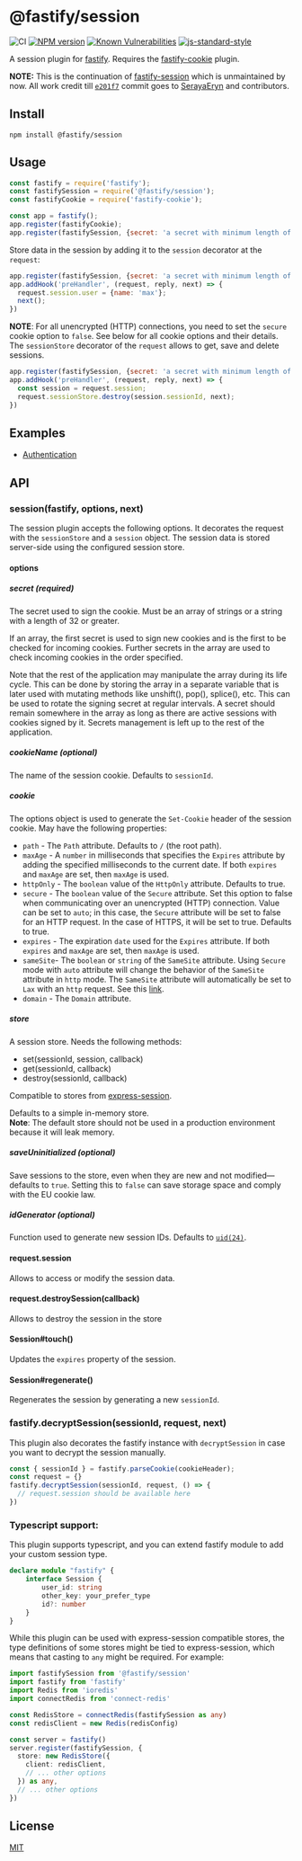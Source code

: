 # @fastify/session

![CI](https://github.com/fastify/session/workflows/CI/badge.svg)
[![NPM version](https://img.shields.io/npm/v/@fastify/session.svg?style=flat)](https://www.npmjs.com/package/@fastify/session)
[![Known Vulnerabilities](https://snyk.io/test/github/fastify/session/badge.svg)](https://snyk.io/test/github/fastify/session)
[![js-standard-style](https://img.shields.io/badge/code%20style-standard-brightgreen.svg?style=flat)](https://standardjs.com/)

A session plugin for [fastify](http://fastify.io/).
Requires the [fastify-cookie](https://github.com/fastify/fastify-cookie) plugin.

**NOTE:** This is the continuation of [fastify-session](https://github.com/SerayaEryn/fastify-session) which is unmaintained by now. All work credit till [`e201f7`](https://github.com/fastify/session/commit/e201f78fc9d7bd33c6f2e84988be7c8af4b5a8a3) commit goes to [SerayaEryn](https://github.com/SerayaEryn) and contributors.

## Install

```
npm install @fastify/session
```

## Usage

```js
const fastify = require('fastify');
const fastifySession = require('@fastify/session');
const fastifyCookie = require('fastify-cookie');

const app = fastify();
app.register(fastifyCookie);
app.register(fastifySession, {secret: 'a secret with minimum length of 32 characters'});
```
Store data in the session by adding it to the `session` decorator at the `request`:
```js
app.register(fastifySession, {secret: 'a secret with minimum length of 32 characters'});
app.addHook('preHandler', (request, reply, next) => {
  request.session.user = {name: 'max'};
  next();
})
```
**NOTE**: For all unencrypted (HTTP) connections, you need to set the `secure` cookie option to `false`. See below for all cookie options and their details.  
The `sessionStore` decorator of the `request` allows to get, save and delete sessions.
```js
app.register(fastifySession, {secret: 'a secret with minimum length of 32 characters'});
app.addHook('preHandler', (request, reply, next) => {
  const session = request.session;
  request.sessionStore.destroy(session.sessionId, next);
})
```

## Examples

* [Authentication](https://github.com/fastify/example/tree/master/fastify-session-authentication)

## API
### session(fastify, options, next)
The session plugin accepts the following options. It decorates the request with the `sessionStore` and a `session` object. The session data is stored server-side using the configured session store. 
#### options
##### secret (required) 
The secret used to sign the cookie. Must be an array of strings or a string with a length of 32 or greater.

If an array, the first secret is used to sign new cookies and is the first to be checked for incoming cookies.
Further secrets in the array are used to check incoming cookies in the order specified.

Note that the rest of the application may manipulate the array during its life cycle. This can be done by storing the array in a separate variable that is later used with mutating methods like unshift(), pop(), splice(), etc.
This can be used to rotate the signing secret at regular intervals. A secret should remain somewhere in the array as long as there are active sessions with cookies signed by it. Secrets management is left up to the rest of the application.
##### cookieName (optional) 
The name of the session cookie. Defaults to `sessionId`.
##### cookie
The options object is used to generate the `Set-Cookie` header of the session cookie. May have the following properties:
* `path` - The `Path` attribute. Defaults to `/` (the root path). 
* `maxAge` - A `number` in milliseconds that specifies the `Expires` attribute by adding the specified milliseconds to the current date. If both `expires` and `maxAge` are set, then `maxAge` is used.
* `httpOnly` - The `boolean` value of the `HttpOnly` attribute. Defaults to true.
* `secure` - The `boolean` value of the `Secure` attribute. Set this option to false when communicating over an unencrypted (HTTP) connection. Value can be set to `auto`; in this case, the `Secure` attribute will be set to false for an HTTP request. In the case of HTTPS, it will be set to true.  Defaults to true.
* `expires` - The expiration `date` used for the `Expires` attribute. If both `expires` and `maxAge` are set, then `maxAge` is used.
* `sameSite`- The `boolean` or `string` of the `SameSite` attribute. Using `Secure` mode with `auto` attribute will change the behavior of the `SameSite` attribute in `http` mode. The `SameSite` attribute will automatically be set to `Lax` with an `http` request. See this [link](https://www.chromium.org/updates/same-site).
* `domain` - The `Domain` attribute.

##### store
A session store. Needs the following methods: 
* set(sessionId, session, callback)
* get(sessionId, callback)
* destroy(sessionId, callback)

Compatible to stores from [express-session](https://github.com/expressjs/session).

Defaults to a simple in-memory store.</br>
**Note**: The default store should not be used in a production environment because it will leak memory.

##### saveUninitialized (optional) 
Save sessions to the store, even when they are new and not modified— defaults to `true`.
Setting this to `false` can save storage space and comply with the EU cookie law.

##### idGenerator (optional) 

Function used to generate new session IDs. Defaults to [`uid(24)`](https://github.com/crypto-utils/uid-safe).

#### request.session

Allows to access or modify the session data.

#### request.destroySession(callback)

Allows to destroy the session in the store

#### Session#touch()

Updates the `expires` property of the session. 

#### Session#regenerate()

Regenerates the session by generating a new `sessionId`.

### fastify.decryptSession(sessionId, request, next)
This plugin also decorates the fastify instance with `decryptSession` in case you want to decrypt the session manually. 

```js
const { sessionId } = fastify.parseCookie(cookieHeader);
const request = {}
fastify.decryptSession(sessionId, request, () => {
  // request.session should be available here
})
```

### Typescript support:
This plugin supports typescript, and you can extend fastify module to add your custom session type.

```ts
declare module "fastify" {
    interface Session {
        user_id: string
        other_key: your_prefer_type
        id?: number
    }
}
```

While this plugin can be used with express-session compatible stores, the type definitions of some stores might be tied to express-session, which means that casting to `any` might be required. For example:

```ts
import fastifySession from '@fastify/session'
import fastify from 'fastify'
import Redis from 'ioredis'
import connectRedis from 'connect-redis'

const RedisStore = connectRedis(fastifySession as any)
const redisClient = new Redis(redisConfig)

const server = fastify()
server.register(fastifySession, {
  store: new RedisStore({
    client: redisClient,
    // ... other options
  }) as any,
  // ... other options
})
```

## License

[MIT](./LICENSE)
